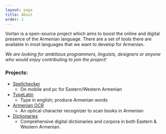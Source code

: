 ```yaml
---
layout: page
title: About
order: 1
---
```


Vortan is a open-source project which aims to boost the online and digital presence of
the Armenian language. There are a set of tools there are available in most
languages that we want to develop for Armenian.

_We are looking for ambitious programmers, linguists, designers or anyone who would enjoy contributing to join the project!_

### Projects:

* [Spellchecker](spellchecker)
  * On mobile and pc for Eastern/Western Armenian
* [TypeLatin](typelatin)
  * Type in english; produce Armenian words
* [Armenian OCR](ocr)
  * An optical character recognizer to scan books in Armenian
* [Dictionaries](dictionaries)
  * Comprehensive digital dictionaries and corpora in both Eastern & Western Armenian.
